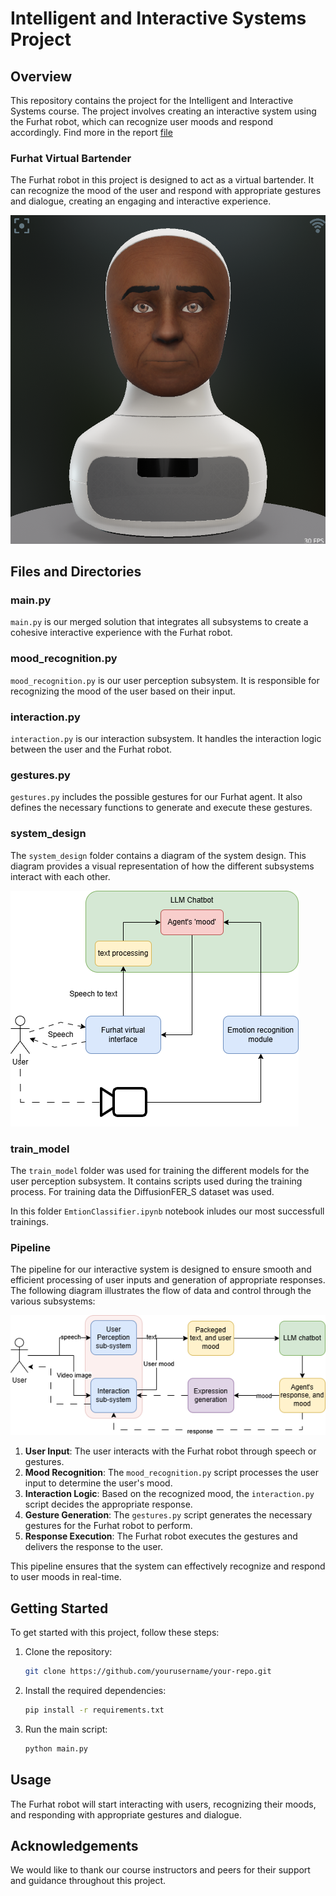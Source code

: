 # Intelligent and Interactive Systems Project

## Overview
This repository contains the project for the Intelligent and Interactive Systems course. The project involves creating an interactive system using the Furhat robot, which can recognize user moods and respond accordingly.
Find more in the report [file](https://github.com/bakalianosm/Virtual-Bartender-System/blob/master/final_report.pdf)
### Furhat Virtual Bartender

The Furhat robot in this project is designed to act as a virtual bartender. It can recognize the mood of the user and respond with appropriate gestures and dialogue, creating an engaging and interactive experience.

![Furhat Virtual Bartender](furhat.png)

## Files and Directories

### main.py
`main.py` is our merged solution that integrates all subsystems to create a cohesive interactive experience with the Furhat robot.

### mood_recognition.py
`mood_recognition.py` is our user perception subsystem. It is responsible for recognizing the mood of the user based on their input.

### interaction.py
`interaction.py` is our interaction subsystem. It handles the interaction logic between the user and the Furhat robot.

### gestures.py
`gestures.py` includes the possible gestures for our Furhat agent. It also defines the necessary functions to generate and execute these gestures.

### system_design
The `system_design` folder contains a diagram of the system design. This diagram provides a visual representation of how the different subsystems interact with each other.

![System Design Diagram](system_design/system_architecture_white.png)

### train_model
The `train_model` folder was used for training the different models for the user perception subsystem. It contains scripts used during the training process. For training data the DiffusionFER_S dataset was used.

In this folder `EmtionClassifier.ipynb` notebook inludes our most successfull trainings.

### Pipeline

The pipeline for our interactive system is designed to ensure smooth and efficient processing of user inputs and generation of appropriate responses. The following diagram illustrates the flow of data and control through the various subsystems:

![Information Pipeline](system_design/information_pipeline.png)

1. **User Input**: The user interacts with the Furhat robot through speech or gestures.
2. **Mood Recognition**: The `mood_recognition.py` script processes the user input to determine the user's mood.
3. **Interaction Logic**: Based on the recognized mood, the `interaction.py` script decides the appropriate response.
4. **Gesture Generation**: The `gestures.py` script generates the necessary gestures for the Furhat robot to perform.
5. **Response Execution**: The Furhat robot executes the gestures and delivers the response to the user.

This pipeline ensures that the system can effectively recognize and respond to user moods in real-time.

## Getting Started
To get started with this project, follow these steps:

1. Clone the repository:
    ```bash
    git clone https://github.com/yourusername/your-repo.git
    ```
2. Install the required dependencies:
    ```bash
    pip install -r requirements.txt
    ```
3. Run the main script:
    ```bash
    python main.py
    ```

## Usage
The Furhat robot will start interacting with users, recognizing their moods, and responding with appropriate gestures and dialogue.

## Acknowledgements
We would like to thank our course instructors and peers for their support and guidance throughout this project.
